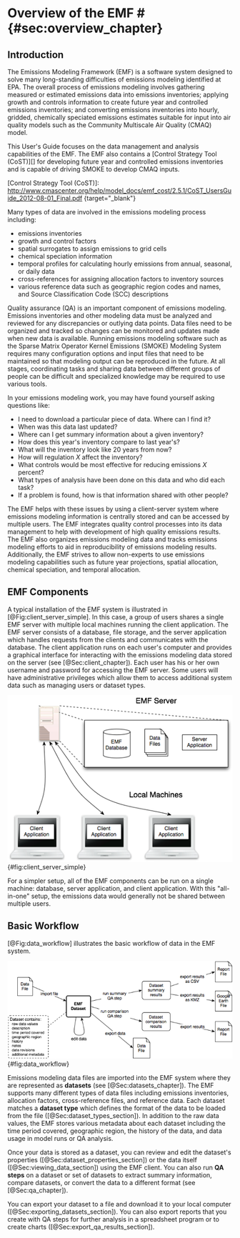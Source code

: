# Overview of the EMF # {#sec:overview_chapter}

## Introduction ##

The Emissions Modeling Framework (EMF) is a software system designed to solve many long-standing difficulties of emissions modeling identified at EPA. The overall process of emissions modeling involves gathering measured or estimated emissions data into emissions inventories; applying growth and controls information to create future year and controlled emissions inventories; and converting emissions inventories into hourly, gridded, chemically speciated emissions estimates suitable for input into air quality models such as the Community Multiscale Air Quality (CMAQ) model. 

This User's Guide focuses on the data management and analysis capabilities of the EMF. The EMF also contains a [Control Strategy Tool (CoST)][] for developing future year and controlled emissions inventories and is capable of driving SMOKE to develop CMAQ inputs. 

[Control Strategy Tool (CoST)]: http://www.cmascenter.org/help/model_docs/emf_cost/2.5.1/CoST_UsersGuide_2012-08-01_Final.pdf {target="_blank"}

Many types of data are involved in the emissions modeling process including: 

* emissions inventories
* growth and control factors
* spatial surrogates to assign emissions to grid cells
* chemical speciation information
* temporal profiles for calculating hourly emissions from annual, seasonal, or daily data
* cross-references for assigning allocation factors to inventory sources
* various reference data such as geographic region codes and names, and Source Classification Code (SCC) descriptions

Quality assurance (QA) is an important component of emissions modeling. Emissions inventories and other modeling data must be analyzed and reviewed for any discrepancies or outlying data points. Data files need to be organized and tracked so changes can be monitored and updates made when new data is available. Running emissions modeling software such as the Sparse Matrix Operator Kernel Emissions (SMOKE) Modeling System requires many configuration options and input files that need to be maintained so that modeling output can be reproduced in the future. At all stages, coordinating tasks and sharing data between different groups of people can be difficult and specialized knowledge may be required to use various tools.

In your emissions modeling work, you may have found yourself asking questions like:

* I need to download a particular piece of data. Where can I find it?
* When was this data last updated?
* Where can I get summary information about a given inventory?
* How does this year's inventory compare to last year's?
* What will the inventory look like 20 years from now?
* How will regulation *X* affect the inventory?
* What controls would be most effective for reducing emissions *X* percent?
* What types of analysis have been done on this data and who did each task?
* If a problem is found, how is that information shared with other people?

The EMF helps with these issues by using a client-server system where emissions modeling information is centrally stored and can be accessed by multiple users. The EMF integrates quality control processes into its data management to help with development of high quality emissions results. The EMF also organizes emissions modeling data and tracks emissions modeling efforts to aid in reproducibility of emissions modeling results. Additionally, the EMF strives to allow non-experts to use emissions modeling capabilities such as future year projections, spatial allocation, chemical speciation, and temporal allocation.



## EMF Components ##

A typical installation of the EMF system is illustrated in [@Fig:client_server_simple]. In this case, a group of users shares a single EMF server with multiple local machines running the client application. The EMF server consists of a database, file storage, and the server application which handles requests from the clients and communicates with the database. The client application runs on each user's computer and provides a graphical interface for interacting with the emissions modeling data stored on the server (see [@Sec:client_chapter]). Each user has his or her own username and password for accessing the EMF server. Some users will have administrative privileges which allow them to access additional system data such as managing users or dataset types.

![Typical EMF client-server setup](images/client_server_simple.png){#fig:client_server_simple}

For a simpler setup, all of the EMF components can be run on a single machine: database, server application, and client application. With this "all-in-one" setup, the emissions data would generally not be shared between multiple users.

## Basic Workflow ##

[@Fig:data_workflow] illustrates the basic workflow of data in the EMF system.

![Data workflow in EMF system](images/data_workflow.png){#fig:data_workflow}

Emissions modeling data files are imported into the EMF system where they are represented as **datasets** (see [@Sec:datasets_chapter]). The EMF supports many different types of data files including emissions inventories, allocation factors, cross-reference files, and reference data. Each dataset matches a **dataset type** which defines the format of the data to be loaded from the file ([@Sec:dataset_types_section]). In addition to the raw data values, the EMF stores various metadata about each dataset including the time period covered, geographic region, the history of the data, and data usage in model runs or QA analysis.

Once your data is stored as a dataset, you can review and edit the dataset's properties ([@Sec:dataset_properties_section]) or the data itself ([@Sec:viewing_data_section]) using the EMF client. You can also run **QA steps** on a dataset or set of datasets to extract summary information, compare datasets, or convert the data to a different format (see [@Sec:qa_chapter]).

You can export your dataset to a file and download it to your local computer ([@Sec:exporting_datasets_section]). You can also export reports that you create with QA steps for further analysis in a spreadsheet program or to create charts ([@Sec:export_qa_results_section]).
